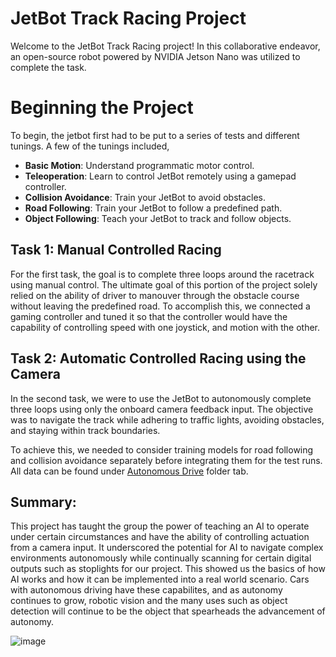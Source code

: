 # JetBot Track Racing Project

Welcome to the JetBot Track Racing project! In this collaborative endeavor, an open-source robot powered by NVIDIA Jetson Nano was utilized to complete the task. 

# Beginning the Project

To begin, the jetbot first had to be put to a series of tests and different tunings. A few of the tunings included, 
- **Basic Motion**: Understand programmatic motor control.
- **Teleoperation**: Learn to control JetBot remotely using a gamepad controller.
- **Collision Avoidance**: Train your JetBot to avoid obstacles.
- **Road Following**: Train your JetBot to follow a predefined path.
- **Object Following**: Teach your JetBot to track and follow objects.

## Task 1: Manual Controlled Racing

For the first task, the goal is to complete three loops around the racetrack using manual control. The ultimate goal of this portion of the project solely relied on the ability of driver to manouver through the obstacle course without leaving the predefined road. 
 To accomplish this, we connected a gaming controller and tuned it so that the controller would have the capability of controlling speed with one joystick, and motion with the other. 
 
## Task 2: Automatic Controlled Racing using the Camera

In the second task, we were to use the JetBot to autonomously complete three loops using only the onboard camera feedback input. The objective was to navigate the track while adhering to traffic lights, avoiding obstacles, and staying within track boundaries.

To achieve this, we needed to consider training models for road following and collision avoidance separately before integrating them for the test runs.
All data can be found under [Autonomous Drive](JetBot/Autonomy/) folder tab. 

## Summary:

This project has taught the group the power of teaching an AI to operate under certain circumstances and have the ability of controlling actuation from a camera input. It underscored the potential for AI to navigate complex environments autonomously while continually scanning for certain digital outputs such as stoplights for our project. This showed us the basics of how AI works and how it can be implemented into a real world scenario. Cars with autonomous driving have these capabilites, and as autonomy continues to grow, robotic vision and the many uses such as object detection will continue to be the object that spearheads the advancement of autonomy. 


![image](https://github.com/RoboticsZ12/JetBot_Project/assets/142946153/f478ea38-f1e8-4bee-9aa3-173c3a1f17bb)

